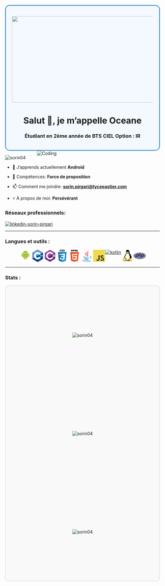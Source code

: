 <div align="center" style="border: 2px solid #0e75b6; border-radius: 15px; padding: 20px; background-color: #f4f9ff;">
  <p>
    <img src="https://oclock.io/wp-content/uploads/2024/05/Cybersecurite-oclock.webp" width="1000" height="281"/>
  </p>
  <h1>Salut 👋, je m’appelle Oceane</h1>
  <h3>Étudiant en 2ème année de BTS CIEL Option : IR</h3>
</div>

<img align="right" alt="Coding" width="400" src="https://www.supinfo.com/wp-content/uploads/2023/05/cybersecurite-jpg.webp">

<p align="left"> 
  <img src="https://komarev.com/ghpvc/?username=sorin04&label=Profile%20views&color=0e75b6&style=flat" alt="sorin04" /> 
</p>

- 🌱 J’apprends actuellement **Android**

- 💬 Compétences: **Force de proposition**

- 📫 Comment me joindre: **sorin.pirgari@lyceeastier.com**

- ⚡ À propos de moi: **Persévérant**



<h3 align="left">Réseaux professionnels:</h3>
<p align="left">
  <a href="https://www.linkedin.com/in/sorin-pirgari-228a36309/" target="blank">
    <img align="center" src="https://raw.githubusercontent.com/rahuldkjain/github-profile-readme-generator/master/src/images/icons/Social/linked-in-alt.svg" alt="linkedin-sorin-pirgari" height="30" width="40" />
  </a>
</p>

---

<h3 align="left">Langues et outils :</h3>
<div align="center" style="display: flex; justify-content: center; flex-wrap: wrap;">
  <a href="https://developer.android.com" target="_blank" rel="noreferrer">
    <img src="https://raw.githubusercontent.com/devicons/devicon/master/icons/android/android-original-wordmark.svg" alt="android" width="40" height="40" />
  </a> 
  <a href="https://www.w3schools.com/cpp/" target="_blank" rel="noreferrer">
    <img src="https://raw.githubusercontent.com/devicons/devicon/master/icons/cplusplus/cplusplus-original.svg" alt="cplusplus" width="40" height="40" />
  </a> 
  <a href="https://www.w3schools.com/cs/" target="_blank" rel="noreferrer">
    <img src="https://raw.githubusercontent.com/devicons/devicon/master/icons/csharp/csharp-original.svg" alt="csharp" width="40" height="40" />
  </a> 
  <a href="https://www.w3schools.com/css/" target="_blank" rel="noreferrer">
    <img src="https://raw.githubusercontent.com/devicons/devicon/master/icons/css3/css3-original-wordmark.svg" alt="css3" width="40" height="40" />
  </a> 
  <a href="https://www.w3.org/html/" target="_blank" rel="noreferrer">
    <img src="https://raw.githubusercontent.com/devicons/devicon/master/icons/html5/html5-original-wordmark.svg" alt="html5" width="40" height="40" />
  </a> 
  <a href="https://www.java.com" target="_blank" rel="noreferrer">
    <img src="https://raw.githubusercontent.com/devicons/devicon/master/icons/java/java-original.svg" alt="java" width="40" height="40" />
  </a> 
  <a href="https://developer.mozilla.org/en-US/docs/Web/JavaScript" target="_blank" rel="noreferrer">
    <img src="https://raw.githubusercontent.com/devicons/devicon/master/icons/javascript/javascript-original.svg" alt="javascript" width="40" height="40" />
  </a> 
  <a href="https://kotlinlang.org" target="_blank" rel="noreferrer">
    <img src="https://www.vectorlogo.zone/logos/kotlinlang/kotlinlang-icon.svg" alt="kotlin" width="40" height="40" />
  </a> 
  <a href="https://www.linux.org/" target="_blank" rel="noreferrer">
    <img src="https://raw.githubusercontent.com/devicons/devicon/master/icons/linux/linux-original.svg" alt="linux" width="40" height="40" />
  </a> 
  <a href="https://www.php.net" target="_blank" rel="noreferrer">
    <img src="https://raw.githubusercontent.com/devicons/devicon/master/icons/php/php-original.svg" alt="php" width="40" height="40" />
  </a> 
</div>

---

<h3 align="left">Stats :</h3>
<div align="center" style="border: 1px solid #ccc; border-radius: 10px; padding: 10px; background-color: #f9f9f9;">
  <!-- Langues -->
  <div style="margin-bottom: 20px; height: 300px; display: flex; justify-content: center; align-items: center;">
    <img src="https://github-readme-stats.vercel.app/api/top-langs?username=sorin04&show_icons=true&locale=en&layout=compact&langs_count=8&card_width=500&langs=c%2B%2B%2Cjava%2Cpython%2Ckotlin%2Chtml%2Ccss%2Cphp%2Cjavascript%2Ccsharp" alt="sorin04" style="max-height: 100%; max-width: 100%;" />
  </div>

  <!-- Stats principales -->
  <div style="margin-bottom: 20px; height: 300px; display: flex; justify-content: center; align-items: center;">
    <img src="https://github-readme-stats.vercel.app/api?username=sorin04&show_icons=true&locale=en" alt="sorin04" style="max-height: 100%; max-width: 100%;" />
  </div>

  <!-- Streak -->
  <div style="height: 300px; display: flex; justify-content: center; align-items: center;">
    <img src="https://github-readme-streak-stats.herokuapp.com/?user=sorin04&" alt="sorin04" style="max-height: 100%; max-width: 100%;" />
  </div>
</div>
